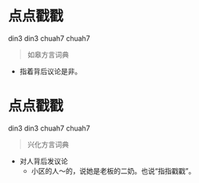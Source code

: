 # 点点戳戳
din3 din3 chuah7 chuah7
> 如皋方言词典
- 指着背后议论是非。

# 点点戳戳
din3 din3 chuah7 chuah7
> 兴化方言词典
- 对人背后发议论
  - 小区的人～的，说她是老板的二奶。也说“指指戳戳”。
